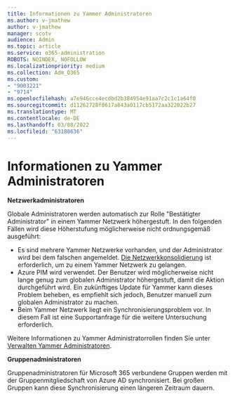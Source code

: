 ```yaml
---
title: Informationen zu Yammer Administratoren
ms.author: v-jmathew
author: v-jmathew
manager: scotv
audience: Admin
ms.topic: article
ms.service: o365-administration
ROBOTS: NOINDEX, NOFOLLOW
ms.localizationpriority: medium
ms.collection: Adm_O365
ms.custom:
- "9003221"
- "9714"
ms.openlocfilehash: a7e946cce4ecdbd2b384954e91aa7c2c1c1a64f0
ms.sourcegitcommit: d11262728f0617a843a0117cb5172aa322022b27
ms.translationtype: MT
ms.contentlocale: de-DE
ms.lasthandoff: 03/08/2022
ms.locfileid: "63188636"
---
```

# <a name="about-yammer-admins"></a>Informationen zu Yammer Administratoren

**Netzwerkadministratoren**

Globale Administratoren werden automatisch zur Rolle "Bestätigter Administrator" in einem Yammer Netzwerk höhergestuft. In den folgenden Fällen wird diese Höherstufung möglicherweise nicht ordnungsgemäß ausgeführt:

- Es sind mehrere Yammer Netzwerke vorhanden, und der Administrator wird bei dem falschen angemeldet. [Die Netzwerkkonsolidierung](https://docs.microsoft.com/yammer/configure-your-yammer-network/consolidate-multiple-yammer-networks) ist erforderlich, um zu einem Yammer Netzwerk zu gelangen.
- Azure PIM wird verwendet. Der Benutzer wird möglicherweise nicht lange genug zum globalen Administrator höhergestuft, damit die Aktion durchgeführt wird. Ein zukünftiges Update für Yammer kann dieses Problem beheben, es empfiehlt sich jedoch, Benutzer manuell zum globalen Administrator zu machen.
- Beim Yammer Netzwerk liegt ein Synchronisierungsproblem vor. In diesem Fall ist eine Supportanfrage für die weitere Untersuchung erforderlich.

Weitere Informationen zu Yammer Administratorrollen finden Sie unter [Verwalten Yammer Administratoren](https://docs.microsoft.com/yammer/manage-yammer-users/manage-yammer-admins).

**Gruppenadministratoren**

Gruppenadministratoren für Microsoft 365 verbundene Gruppen werden mit der Gruppenmitgliedschaft von Azure AD synchronisiert. Bei großen Gruppen kann diese Synchronisierung einen längeren Zeitraum dauern.
